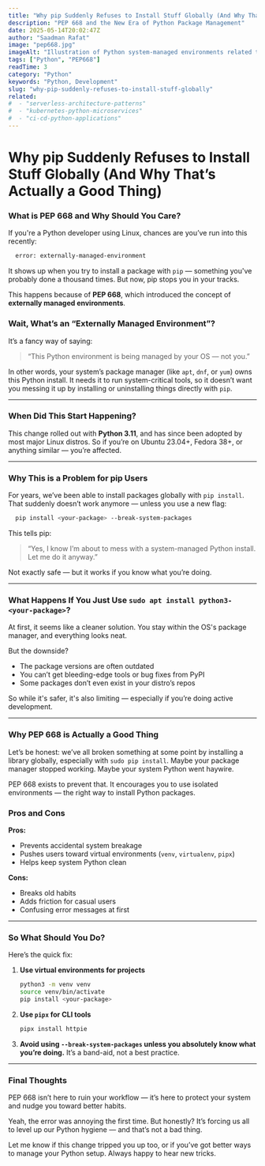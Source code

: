```yaml
---
title: "Why pip Suddenly Refuses to Install Stuff Globally (And Why That’s Actually a Good Thing)"
description: "PEP 668 and the New Era of Python Package Management"
date: 2025-05-14T20:02:47Z
author: "Saadman Rafat"
image: "pep668.jpg"
imageAlt: "Illustration of Python system-managed environments related to PEP 668"
tags: ["Python", "PEP668"]
readTime: 3
category: "Python"
keywords: "Python, Development"
slug: "why-pip-suddenly-refuses-to-install-stuff-globally"
related:
#  - "serverless-architecture-patterns"
#  - "kubernetes-python-microservices" 
#  - "ci-cd-python-applications"
---
```

# Why pip Suddenly Refuses to Install Stuff Globally (And Why That’s Actually a Good Thing)

### What is PEP 668 and Why Should You Care?

If you're a Python developer using Linux, chances are you’ve run into this recently:

```bash
  error: externally-managed-environment
```

It shows up when you try to install a package with `pip` — something you've probably done a thousand times. But now, pip stops you in your tracks.

This happens because of **PEP 668**, which introduced the concept of **externally managed environments**.

### Wait, What’s an “Externally Managed Environment”?

It’s a fancy way of saying:

> “This Python environment is being managed by your OS — not you.”

In other words, your system’s package manager (like `apt`, `dnf`, or `yum`) owns this Python install. It needs it to run system-critical tools, so it doesn’t want you messing it up by installing or uninstalling things directly with `pip`.

---

### When Did This Start Happening?

This change rolled out with **Python 3.11**, and has since been adopted by most major Linux distros. So if you’re on Ubuntu 23.04+, Fedora 38+, or anything similar — you’re affected.

---

### Why This is a Problem for pip Users

For years, we’ve been able to install packages globally with `pip install`. That suddenly doesn’t work anymore — unless you use a new flag:

```bash
  pip install <your-package> --break-system-packages
```

This tells pip:

> “Yes, I know I’m about to mess with a system-managed Python install. Let me do it anyway.”

Not exactly safe — but it works if you know what you’re doing.

---

### What Happens If You Just Use `sudo apt install python3-<your-package>`?

At first, it seems like a cleaner solution. You stay within the OS's package manager, and everything looks neat.

But the downside?

* The package versions are often outdated
* You can’t get bleeding-edge tools or bug fixes from PyPI
* Some packages don’t even exist in your distro’s repos

So while it's safer, it's also limiting — especially if you’re doing active development.

---

### Why PEP 668 is Actually a Good Thing

Let’s be honest: we’ve all broken something at some point by installing a library globally, especially with `sudo pip install`. Maybe your package manager stopped working. Maybe your system Python went haywire.

PEP 668 exists to prevent that. It encourages you to use isolated environments — the right way to install Python packages.

### Pros and Cons

**Pros:**

* Prevents accidental system breakage
* Pushes users toward virtual environments (`venv`, `virtualenv`, `pipx`)
* Helps keep system Python clean

**Cons:**

* Breaks old habits
* Adds friction for casual users
* Confusing error messages at first

---

### So What Should You Do?

Here’s the quick fix:

1. **Use virtual environments for projects**

   ```bash
   python3 -m venv venv
   source venv/bin/activate
   pip install <your-package>
   ```

2. **Use `pipx` for CLI tools**

   ```bash
   pipx install httpie
   ```

3. **Avoid using `--break-system-packages` unless you absolutely know what you’re doing.** It’s a band-aid, not a best practice.

---

### Final Thoughts

PEP 668 isn’t here to ruin your workflow — it’s here to protect your system and nudge you toward better habits.

Yeah, the error was annoying the first time. But honestly? It’s forcing us all to level up our Python hygiene — and that’s not a bad thing.

Let me know if this change tripped you up too, or if you’ve got better ways to manage your Python setup. Always happy to hear new tricks.



